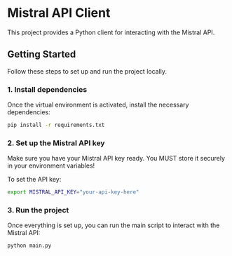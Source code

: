 
# Mistral API Client 

This project provides a Python client for interacting with the Mistral API.

## Getting Started

Follow these steps to set up and run the project locally.

### 1. Install dependencies

Once the virtual environment is activated, install the necessary dependencies:

```bash
pip install -r requirements.txt
```

### 2. Set up the Mistral API key

Make sure you have your Mistral API key ready. You MUST store it securely in your environment variables!

To set the API key:

  ```bash
  export MISTRAL_API_KEY="your-api-key-here"
  ```

### 3. Run the project

Once everything is set up, you can run the main script to interact with the Mistral API:

```bash
python main.py
```
